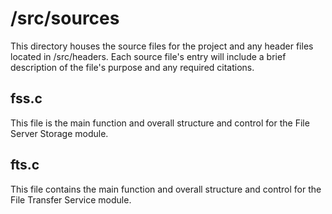 # /src/sources

This directory houses the source files for the project and any header files located in /src/headers. Each source file's entry will include a brief description of the file's purpose and any required citations.

## fss.c

This file is the main function and overall structure and control for the File Server Storage module.

## fts.c

This file contains the main function and overall structure and control for the File Transfer Service module.
